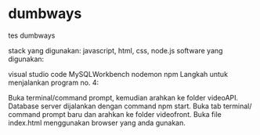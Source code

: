 # dumbways
tes dumbways

stack yang digunakan: javascript, html, css, node.js software yang digunakan:

visual studio code
MySQLWorkbench
nodemon
npm
Langkah untuk menjalankan program no. 4:

Buka terminal/command prompt, kemudian arahkan ke folder videoAPI.
Database server dijalankan dengan command npm start.
Buka tab terminal/ command prompt baru dan arahkan ke folder videofront.
Buka file index.html menggunakan browser yang anda gunakan.
